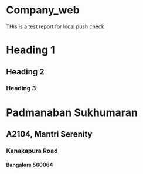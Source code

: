 # Company_web
THis is a test report for local push check
# Heading 1
## Heading 2
### Heading 3
# Padmanaban Sukhumaran
## A2104, Mantri Serenity
### Kanakapura Road
#### Bangalore 560064
